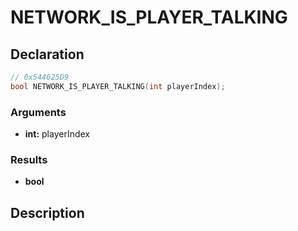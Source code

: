 # NETWORK_IS_PLAYER_TALKING

## Declaration
```cpp
// 0x544625D9
bool NETWORK_IS_PLAYER_TALKING(int playerIndex);
```

### Arguments
- **int:** playerIndex

### Results
- **bool**

## Description
